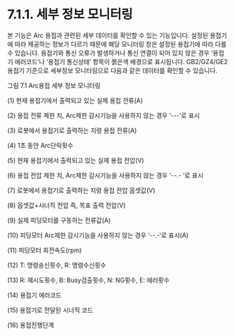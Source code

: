﻿# 7.1.1. 세부 정보 모니터링

본 기능은 Arc 용접과 관련된 세부 데이터를 확인할 수 있는 기능입니다. 설정된 용접기에 따라 제공하는 정보가 다르기 때문에 해당 모니터링 창은 설정된 용접기에 따라 다를 수 있습니다. 용접기와 통신 오류가 발생하거나 통신 연결이 되어 있지 않은 경우 ‘용접기 에러코드’나 ‘용접기 통신상태’ 항목이 붉은색 배경으로 표시됩니다. GB2/GZ4/GE2 용접기 기준으로 세부정보 모니터링으로 다음과 같은 데이터를 확인할 수 있습니다.

 

그림 7.1 Arc용접 세부 정보 모니터링

(1)	현재 용접기에서 출력되고 있는 실제 용접 전류(A)

(2)	용접 전류 제한 치, Arc제한 감시기능을 사용하지 않는 경우 ‘---’로 표시

(3)	로봇에서 용접기로 출력하는 지령 용접 전류(A)

(4)	1초 동안 Arc단락횟수

(5)	현재 용접기에서 출력되고 있는 실제 용접 전압(V)

(6)	용접 전압 제한 치, Arc제한 감시기능을 사용하지 않는 경우 ‘--.- ‘로 표시

(7)	로봇에서 용접기로 출력하는 지령 용접 전압 옵셋값(V)

(8)	옵셋값+시너직 전압 즉, 목표 출력 전압(V)

(9)	실제 피딩모터를 구동하는 전류값(A)

(10) 피딩모터 Arc제한 감시기능을 사용하지 않는 경우 ‘--.-‘로 표시(A)

(11) 피딩모터 회전속도(rpm)

(12) T: 명령송신횟수, R: 명령수신횟수

(13) R: 재시도횟수, B: Busy검출횟수, N: NG횟수, E: 에러횟수

(14) 용접기 에러코드

(15) 용접기로 전달된 시너직 코드

(16) 용접진행단계
